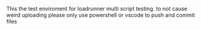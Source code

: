 This the test enviroment for loadrunner multi script testing. to not cause weird uploading please only use powershell or vscode to push and commit files 
